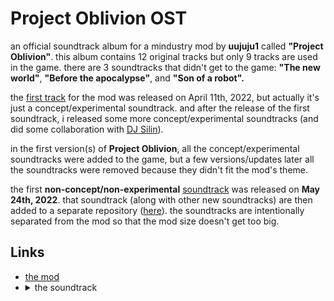  <link rel="stylesheet" href="https://12three7.me/styles/main.css">

# Project Oblivion OST

an official soundtrack album for a mindustry mod by **uujuju1** called **"Project Oblivion"**. this album contains 12 original tracks but only 9 tracks are used in the game. there are 3 soundtracks that didn't get to the game: **"The new world"**, **"Before the apocalypse"**, and **"Son of a robot".**  

the [first track](https://youtu.be/aJP3ACztzb8) for the mod was released on April 11th, 2022, but actually it's just a concept/experimental soundtrack. and after the release of the first soundtrack, i released some more concept/experimental soundtracks (and did some collaboration with [DJ Silin](https://www.youtube.com/channel/UCt8LDAfecEAsDN4FmJ_XwPQ)).  

in the first version(s) of **Project Oblivion**, all the concept/experimental soundtracks were added to the game, but a few versions/updates later all the soundtracks were removed because they didn't fit the mod's theme.  

the first **non-concept/non-experimental** [soundtrack](https://youtu.be/Jm8Nz2HR-FI) was released on **May 24th, 2022**. that soundtrack (along with other new soundtracks) are then added to a separate repository ([here](https://github.com/uujuju1/poost)). the soundtracks are intentionally separated from the mod so that the mod size doesn't get too big.

## Links

*   [the mod](https://github.com/uujuju1/project-oblivion/releases)
*   <details><summary>the soundtrack</summary>
        <ul>
            <li><a href="https://1237.bandcamp.com/album/project-oblivion-ost">bandcamp</a></li>
            <li><a href="https://youtube.com/playlist?list=PL-9JdATROorAYuXT2DUatMVA_amRxhGw5">youtube</a></li>
            <li><a href="https://github.com/uujuju1/poost">github repository</a></li>
        </ul>
    </details>
